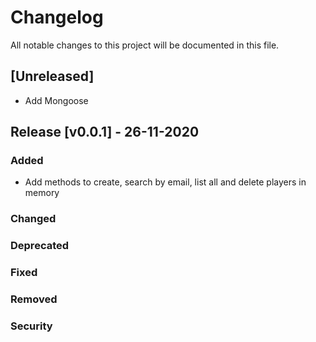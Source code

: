 # Changelog

All notable changes to this project will be documented in this file.

## [Unreleased]

-   Add Mongoose

## Release [v0.0.1] - 26-11-2020

### Added

-   Add methods to create, search by email, list all and delete players in memory

### Changed

### Deprecated

### Fixed

### Removed

### Security
